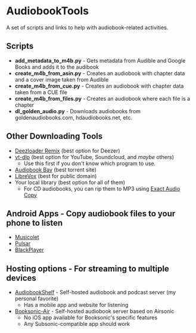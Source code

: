 # AudiobookTools

A set of scripts and links to help with audiobook-related activities.

## Scripts

- **add_metadata_to_m4b.py** - Gets metadata from Audible and Google Books and adds it to the audibook
- **create_m4b_from_asin.py** - Creates an audiobook with chapter data and a cover image taken from Audible
- **create_m4b_from_cue.py** - Creates an audiobook with chapter data taken from a CUE file
- **create_m4b_from_files.py** - Creates an audiobook where each file is a chapter
- **dl_golden_audio.py** - Downloads audiobooks from goldenaudiobooks.com, hdaudiobooks.net, etc.

## Other Downloading Tools

- [Deezloader Remix](https://www.deezloader.app/download/) (best option for Deezer)
- [yt-dlp](https://github.com/yt-dlp/yt-dlp) (best option for YouTube, Soundcloud, and _maybe_ others)
  - Use this first if you don't know which program to use.
- [Audiobook Bay](https://audiobookbay.net) (best torrent site)
- [LibreVox](http://librivox.org/search) (best for public domain)
- Your local library (best option for all of them)
  - For CD audiobooks, you can rip them to MP3 using [Exact Audio Copy](https://www.exactaudiocopy.de/en/)

## Android Apps - Copy audiobook files to your phone to listen

- [Musicolet](https://play.google.com/store/apps/details?id=in.krosbits.musicolet&hl=en_US&gl=US)
- [Pulsar](https://play.google.com/store/apps/details?id=com.rhmsoft.pulsar&hl=en_US&gl=US)
- [BlackPlayer](https://play.google.com/store/apps/details?id=com.musicplayer.blackplayerfree&hl=en_US&gl=US)

## Hosting options - For streaming to multiple devices

- [AudiobookShelf](https://github.com/advplyr/audiobookshelf) - Self-hosted audiobook and podcast server (my personal favorite)
  - Has a mobile app and website for listening
- [Booksonic-Air](https://github.com/popeen/Booksonic-Air) - Self-hosted audiobook server based on Airsonic
  - No iOS app available for Booksonic's specific features
  - Any Subsonic-compatible app should work
